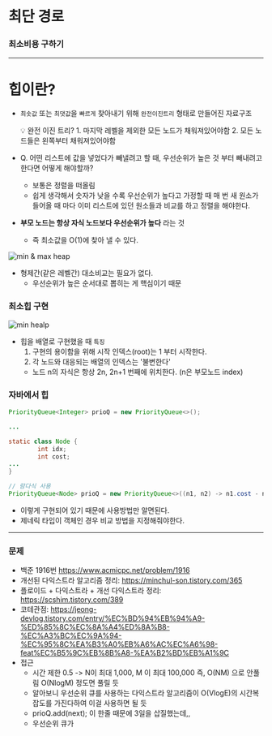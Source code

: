 # 최단 경로

### 최소비용 구하기

---
# 힙이란?

- `최솟값` 또는 `최댓값`을 `빠르게` 찾아내기 위해 `완전이진트리` 형태로 만들어진 자료구조

    <aside>
    💡 완전 이진 트리?
    1. 마지막 레벨을 제외한 모든 노드가 채워져있어야함
    2. 모든 노드들은 왼쪽부터 채워져있어야함

    </aside>

- Q. 어떤 리스트에 값을 넣었다가 빼낼려고 할 때, 우선순위가 높은 것 부터 빼내려고 한다면 어떻게 해야할까?
  - 보통은 정렬을 떠올림
  - 쉽게 생각해서 숫자가 낮을 수록 우선순위가 높다고 가정할 때 매 번 새 원소가 들어올 때 마다 이미 리스트에 있던 원소들과 비교를 하고 정렬을 해야한다.
- **부모 노드는 항상 자식 노드보다 우선순위가 높다** 라는 것
  - 즉 최소값을 O(1)에 찾아 낼 수 있다.

![min & max heap](https://prod-files-secure.s3.us-west-2.amazonaws.com/7ff050b2-ec0f-470d-bd9d-89ac5feaca73/b3f7e98e-9b02-43a3-a8f6-c6b8052be407/Untitled.png)

- 형제간(같은 레벨간) 대소비교는 필요가 없다.
  - 우선순위가 높은 순서대로 뽑히는 게 핵심이기 때문

### 최소힙 구현

![min healp](https://prod-files-secure.s3.us-west-2.amazonaws.com/7ff050b2-ec0f-470d-bd9d-89ac5feaca73/6e73a1b5-6d38-4ebc-a34a-edbbcbc45b2a/Untitled.png)

- 힙을 배열로 구현했을 때 `특징`
  1. 구현의 용이함을 위해 시작 인덱스(root)는 1 부터 시작한다.
  2. 각 노드와 대응되는 배열의 인덱스는 '불변한다'
    - 노드 n의 자식은 항상 2n, 2n+1 번째에 위치한다. (n은 부모노드 index)

### 자바에서 힙

```java
PriorityQueue<Integer> prioQ = new PriorityQueue<>();

...

static class Node {
        int idx;
        int cost;
...
}

// 람다식 사용
PriorityQueue<Node> prioQ = new PriorityQueue<>((n1, n2) -> n1.cost - n2.cost);
```

- 이렇게 구현되어 있기 때문에 사용방법만 알면된다.
- 제네릭 타입이 객체인 경우 비교 방법을 지정해줘야한다.

---
### 문제
- 백준 1916번 https://www.acmicpc.net/problem/1916
- 개선된 다익스트라 알고리즘 정리: https://minchul-son.tistory.com/365
- 플로이드 + 다익스트라 + 개선 다익스트라 정리: https://scshim.tistory.com/389
- 코테관점: https://jeong-devlog.tistory.com/entry/%EC%BD%94%EB%94%A9-%ED%85%8C%EC%8A%A4%ED%8A%B8-%EC%A3%BC%EC%9A%94-%EC%95%8C%EA%B3%A0%EB%A6%AC%EC%A6%98-feat%EC%B5%9C%EB%8B%A8-%EA%B2%BD%EB%A1%9C
- 접근
    - 시간 제한 0.5 -> N이 최대 1,000, M 이 최대 100,000 즉, O(NM) 으로 안풀림 O(NlogM) 정도면 풀릴 듯
    - 알아보니 우선순위 큐를 사용하는 다익스트라 알고리즘이 O(VlogE)의 시간복잡도를 가진다하여 이걸 사용하면 될 듯
    - prioQ.add(next); 이 한줄 때문에 3일을 삽질했는데,, 
    - 우선순위 큐가 
